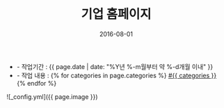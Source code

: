 ﻿---
layout: post
title: "기업 홈페이지"
date: 2016-08-01
categories:
  - Homepage
  - Design
image: https://kjuhee0712.github.io/images/pages/20160801_pnc_02.jpg
image-sm: https://kjuhee0712.github.io/images/thumbs/20160801_pnc_02.jpg
---

<ul class="inform">
	<li class="preview__date" itemprop="datePublished" datetime="{{ page.date | date_to_xmlschema }}">- 작업기간 : {{ page.date | date: "%Y년 %-m월부터 약 %-d개월 이내" }}</li>
	<li class="preview__catetory" itemprop="catetory">- 작업 내용 :
		{% for categories in page.categories %}
           <a href="/category/{{ categories }}/">#{{ categories }}</a>     
      	{% endfor %}</li>
</ul>

![_config.yml]({{ page.image }})


